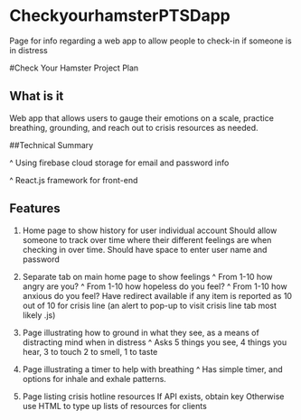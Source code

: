 # CheckyourhamsterPTSDapp
Page for info regarding a web app to allow people to check-in if someone is in distress


#Check Your Hamster Project Plan

## What is it

Web app that allows users to gauge their emotions on a scale, practice breathing,
grounding, and reach out to crisis resources as needed. 

##Technical Summary 

^ Using firebase cloud storage for email and password info

^ React.js framework for front-end

## Features

1. Home page to show history for user individual account
	Should allow someone to track over time where their different
	feelings are when checking in over time. 
	 Should have space to enter user name and password

2. Separate tab on main home page to show feelings
	^ From 1-10 how angry are you?
	^ From 1-10 how hopeless do you feel?
	^ From 1-10 how anxious do you feel?
Have redirect available if any item is reported as 10 out of 10 for crisis line 
(an alert to pop-up to visit crisis line tab most likely .js)


3. Page illustrating how to ground in what they see, as a means of distracting mind when in
distress 
	^ Asks 5 things you see, 4 things you hear, 3 to touch 2 to smell, 1 to taste
	
4. Page illustrating a timer to help with breathing
	^ Has simple timer, and options for inhale and exhale patterns. 
	
5. Page listing crisis hotline resources
	If API exists, obtain key
	Otherwise use HTML to type up lists of resources for clients
	

